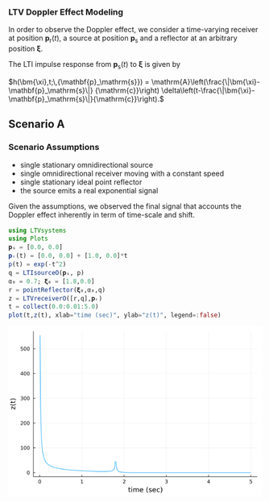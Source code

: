 ### LTV Doppler Effect Modeling

In order to observe the Doppler effect, we consider a time-varying receiver at
position $\mathbf{p}_\mathrm{r}(t)$,
a source at position $\mathbf{p}_\mathrm{s}$ and a reflector at an arbitrary position $\bm{\xi}$.

The LTI impulse response from $\mathbf{p}_\mathrm{s}(t)$ to  $\bm{\xi}$ is given by

$h(\bm{\xi},t;\,{\mathbf{p}_\mathrm{s}}) = \mathrm{A}\left(\frac{\|\bm{\xi}-\mathbf{p}_\mathrm{s}\|}
{\mathrm{c}}\right) \delta\left(t-\frac{\|\bm{\xi}-\mathbf{p}_\mathrm{s}\|}{\mathrm{c}}\right).$


## Scenario A

### Scenario Assumptions

  * single stationary omnidirectional source
  * single omnidirectional receiver moving with a constant speed
  * single stationary ideal point reflector
  * the source emits a real exponential signal

Given the assumptions, we observed the final signal that accounts the Doppler effect
inherently in term of time-scale and shift.

```julia
using LTVsystems
using Plots
𝐩ₛ = [0.0, 0.0]
𝐩ᵣ(t) = [0.0, 0.0] + [1.0, 0.0]*t
p(t) = exp(-t^2)
q = LTIsourceO(𝐩ₛ, p)
α₀ = 0.7; 𝛏₀ = [1.8,0.0]
r = pointReflector(𝛏₀,α₀,q)
z = LTVreceiverO([r,q],𝐩ᵣ)
t = collect(0.0:0.01:5.0)
plot(t,z(t), xlab="time (sec)", ylab="z(t)", legend=:false)
```
![](https://raw.githubusercontent.com/NMSU-ISA/LTVsystems/main/docs/src/assets/LTVreceiverDoppler_signalA.png)

